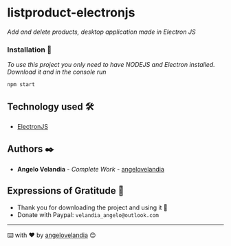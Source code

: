 # listproduct-electronjs

_Add and delete products, desktop application made in Electron JS_

### Installation 🔧

_To use this project you only need to have NODEJS and Electron installed. Download it and in the console run_

`` npm start ``

## Technology used 🛠️

* [ElectronJS](https://www.electronjs.org/)

## Authors ✒️

* **Angelo Velandia** - *Complete Work* - [angelovelandia](https://github.com/angelovelandia)

## Expressions of Gratitude 🎁

* Thank you for downloading the project and using it 📢
* Donate with Paypal: `velandia_angelo@outlook.com`

---
⌨️ with ❤️ by [angelovelandia](https://github.com/angelovelandia) 😊
